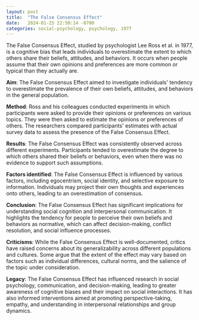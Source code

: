 ```yaml
---
layout: post
title:  "The False Consensus Effect"
date:   2024-01-25 22:50:14 -0700
categories: social-psychology, psychology, 1977
---
```


The False Consensus Effect, studied by psychologist Lee Ross et al. in 1977, is a cognitive bias that leads individuals to overestimate the extent to which others share their beliefs, attitudes, and behaviors. It occurs when people assume that their own opinions and preferences are more common or typical than they actually are.

**Aim**: The False Consensus Effect aimed to investigate individuals' tendency to overestimate the prevalence of their own beliefs, attitudes, and behaviors in the general population.

**Method**: Ross and his colleagues conducted experiments in which participants were asked to provide their opinions or preferences on various topics. They were then asked to estimate the opinions or preferences of others. The researchers compared participants' estimates with actual survey data to assess the presence of the False Consensus Effect.

**Results**: The False Consensus Effect was consistently observed across different experiments. Participants tended to overestimate the degree to which others shared their beliefs or behaviors, even when there was no evidence to support such assumptions.

**Factors identified**: The False Consensus Effect is influenced by various factors, including egocentrism, social identity, and selective exposure to information. Individuals may project their own thoughts and experiences onto others, leading to an overestimation of consensus.

**Conclusion**: The False Consensus Effect has significant implications for understanding social cognition and interpersonal communication. It highlights the tendency for people to perceive their own beliefs and behaviors as normative, which can affect decision-making, conflict resolution, and social influence processes.

**Criticisms**: While the False Consensus Effect is well-documented, critics have raised concerns about its generalizability across different populations and cultures. Some argue that the extent of the effect may vary based on factors such as individual differences, cultural norms, and the salience of the topic under consideration.

**Legacy**: The False Consensus Effect has influenced research in social psychology, communication, and decision-making, leading to greater awareness of cognitive biases and their impact on social interactions. It has also informed interventions aimed at promoting perspective-taking, empathy, and understanding in interpersonal relationships and group dynamics.
